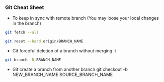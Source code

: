 ### Git Cheat Sheet  

- To keep in sync with remote branch (You may loose your local changes in the branch)
```bash
git fetch --all
```
```bash
git reset --hard origin/BRANCH_NAME
```

 - Git forceful deletion of a branch without merging it
```bash
git branch -D BRANCH_NAME
```
 - Git create a branch from another branch
git checkout -b NEW_BRANCH_NAME SOURCE_BRANCH_NAME
